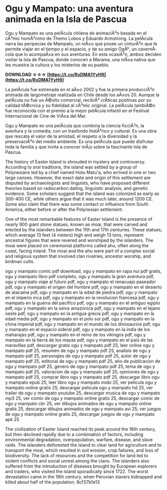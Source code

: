 # Ogu y Mampato: una aventura animada en la Isla de Pascua
 
Ogu y Mampato es una pelÃ­cula chilena de animaciÃ³n basada en el cÃ³mic homÃ³nimo de Themo Lobos y Eduardo Armstrong. La pelÃ­cula narra las peripecias de Mampato, un niÃ±o que posee un cinturÃ³n que le permite viajar en el tiempo y el espacio, y de su amigo OgÃº, un cavernÃ­cola que lo acompaÃ±a en sus aventuras. En esta ocasiÃ³n, ambos deciden visitar la Isla de Pascua, donde conocen a Marama, una niÃ±a nativa que les muestra la cultura y los misterios de su pueblo.
 
**DOWNLOAD ☆☆☆ [https://t.co/RxDMA1YyH9](https://t.co/RxDMA1YyH9)**


 
La pelÃ­cula fue estrenada en el aÃ±o 2002 y fue la primera producciÃ³n animada de largometraje realizada en Chile desde los aÃ±os 20. Aunque la pelÃ­cula no fue un Ã©xito comercial, recibiÃ³ crÃ­ticas positivas por su calidad tÃ©cnica y su fidelidad al cÃ³mic original. La pelÃ­cula tambiÃ©n fue reconocida con el premio a la mejor pelÃ­cula infantil en el Festival Internacional de Cine de ViÃ±a del Mar.
 
Ogu y Mampato es una pelÃ­cula que combina la ciencia ficciÃ³n, la aventura y la comedia, con un trasfondo histÃ³rico y cultural. Es una obra que rescata el valor de la amistad, el respeto a la diversidad y la preservaciÃ³n del medio ambiente. Es una pelÃ­cula que puede disfrutar toda la familia y que invita a conocer mÃ¡s sobre la fascinante Isla de Pascua.

The history of Easter Island is shrouded in mystery and controversy. According to oral traditions, the island was settled by a group of Polynesians led by a chief named Hotu Matu'a, who arrived in one or two large canoes. However, the exact date and origin of this settlement are disputed by archaeologists and linguists, who have proposed different theories based on radiocarbon dating, linguistic analysis, and genetic evidence. Some scholars suggest that the island was colonized as early as 300-400 CE, while others argue that it was much later, around 1200 CE. Some also claim that there was some contact or influence from South America, either before or after the Polynesian settlement.
 
One of the most remarkable features of Easter Island is the presence of nearly 900 giant stone statues, known as moai, that were carved and erected by the islanders between the 11th and 17th centuries. These statues, which average 13 feet (4 meters) high and weigh 13 tons, represent ancestral figures that were revered and worshiped by the islanders. The moai were placed on ceremonial platforms called ahu, often along the coast, facing inland. The moai and the ahu were part of a complex social and religious system that involved clan rivalries, ancestor worship, and birdman cults.
 
ogu y mampato comic pdf download,  ogu y mampato en rapa nui pdf gratis,  ogu y mampato libro pdf completo,  ogu y mampato la gran aventura pdf,  ogu y mampato viaje al futuro pdf,  ogu y mampato el renacuajo paseador pdf,  ogu y mampato el origen del hombre pdf,  ogu y mampato en el desierto de atacama pdf,  ogu y mampato en la edad de piedra pdf,  ogu y mampato en el imperio inca pdf,  ogu y mampato en la revolucion francesa pdf,  ogu y mampato en la guerra del pacifico pdf,  ogu y mampato en el antiguo egipto pdf,  ogu y mampato en la selva amazonica pdf,  ogu y mampato en el lejano oeste pdf,  ogu y mampato en la antigua grecia pdf,  ogu y mampato en la edad media pdf,  ogu y mampato en el polo sur pdf,  ogu y mampato en la china imperial pdf,  ogu y mampato en el mundo de los dinosaurios pdf,  ogu y mampato en el espacio sideral pdf,  ogu y mampato en la india de los maharajas pdf,  ogu y mampato en el reino de los vikingos pdf,  ogu y mampato en la tierra de los mayas pdf,  ogu y mampato en el pais de las maravillas pdf,  descargar gratis ogu y mampato pdf 25,  leer online ogu y mampato pdf 25,  resumen de ogu y mampato pdf 25,  analisis de ogu y mampato pdf 25,  personajes de ogu y mampato pdf 25,  autor de ogu y mampato pdf 25,  editorial de ogu y mampato pdf 25,  año de publicacion de ogu y mampato pdf 25,  genero de ogu y mampato pdf 25,  tema de ogu y mampato pdf 25,  valoracion de ogu y mampato pdf 25,  opiniones de ogu y mampato pdf 25,  comprar libro ogu y mampato pdf 25,  descargar libro ogu y mampato epub 25,  leer libro ogu y mampato mobi 25,  ver pelicula ogu y mampato online gratis 25,  descargar pelicula ogu y mampato hd 25,  ver trailer de ogu y mampato youtube 25,  descargar musica de ogu y mampato mp3 25,  ver comic de ogu y mampato online gratis 25,  descargar comic de ogu y mampato cbr 25,  ver dibujos animados de ogu y mampato online gratis 25,  descargar dibujos animados de ogu y mampato avi 25,  ver juegos de ogu y mampato online gratis 25,  descargar juegos de ogu y mampato apk 25
 
The civilization of Easter Island reached its peak around the 16th century, but then declined rapidly due to a combination of factors, including environmental degradation, overpopulation, warfare, disease, and slave raids. The islanders deforested the island to clear land for agriculture and to transport the moai, which resulted in soil erosion, crop failures, and loss of biodiversity. The lack of resources and the competition for land led to violent conflicts and social unrest among the clans. The islanders also suffered from the introduction of diseases brought by European explorers and traders, who visited the island sporadically since 1722. The worst devastation came in the 19th century, when Peruvian slavers kidnapped and killed about half of the population.
 8cf37b1e13
 
